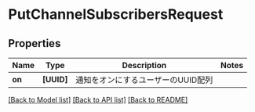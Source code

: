 # PutChannelSubscribersRequest

## Properties
Name | Type | Description | Notes
------------ | ------------- | ------------- | -------------
**on** | **[UUID]** | 通知をオンにするユーザーのUUID配列 | 

[[Back to Model list]](../README.md#documentation-for-models) [[Back to API list]](../README.md#documentation-for-api-endpoints) [[Back to README]](../README.md)


